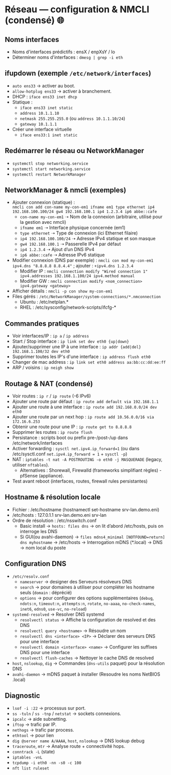 # Réseau — configuration & NMCLI (condensé) 🌐

## Noms interfaces
- Noms d'interfaces prédictifs : ensX / enpXsY / lo
- Déterminer noms d'interfaces : `dmesg | grep -i eth`

## ifupdown (exemple `/etc/network/interfaces`)
- `auto ens33` → activer au boot.  
- `allow-hotplug ens33` → activer à branchement.  
- DHCP : `iface ens33 inet dhcp`  
- Statique :  
  - `iface ens33 inet static`  
  - `address 10.1.1.10`  
  - `netmask 255.255.255.0` (ou `address 10.1.1.10/24`)  
  - `gateway 10.1.1.1`
 - Créer une interface virtuelle
	- `iface ens33:1 inet static`

## Redémarrer le réseau ou NetworkManager
- `systemctl stop networking.service`  
- `systemctl start networking.service`
- `systemctl restart NetworkManager`

## NetworkManager & nmcli (exemples)
- Ajouter connexion (statique) :  
  `nmcli con add con-name my-con-em1 ifname em1 type ethernet ip4 192.168.100.100/24 gw4 192.168.100.1 ip4 1.2.3.4 ip6 abbe::cafe` 
	- `con-name my-con-em1` ➝ Nom de la connexion (arbitraire, utilisé pour la gestion avec nmcli)
	- `ifname em1` ➝ Interface physique concernée (em1)
	- `type ethernet` ➝ Type de connexion (ici Ethernet filaire)
	- `ip4 192.168.100.100/24` ➝ Adresse IPv4 statique et son masque
	- `gw4 192.168.100.1` ➝ Passerelle IPv4 par défaut
	- `ip4 1.2.3.4` ➝ Ajout d’un DNS IPv4
	- `ip6 abbe::cafe` ➝ Adresse IPv6 statique
- Modifier connexion (DNS par exemple) : `nmcli con mod my-con-em1 ipv4.dns "8.8.8.8 8.8.4.4"` ; ajouter : `+ipv4.dns 1.2.3.4`  
	- Modifier IP : `nmcli connection modify "Wired connection 1" ipv4.addresses 192.168.1.100/24 ipv4.method manual`
	- Modifier GW : `nmcli connection modify <nom_connection> ipv4.gateway <gateway>`
- Afficher détails : `nmcli -p con show my-con-em1`  
- Files gérés : `/etc/NetworkManager/system-connections/*.nmconnection` 
	- Ubuntu : /etc/netplan.*
	- RHEL : /etc/sysconfig/network-scripts/ifcfg-*

## Commandes pratiques
- Voir interfaces/IP : `ip a` / `ip address`  
- Start / Stop interface : `ip link set dev eth0 {up|down}`
- Ajouter/supprimer une IP à une interface : `ip addr {add|del} 192.168.1.100/32 dev eth0`
- Supprimer toutes les IP's d'une interface : `ip address flush eth0`
- Changer de mac address : `ip link set eth0 address aa:bb:cc:dd:ee:ff`
- ARP / voisins : `ip neigh show`  

## Routage & NAT (condensé)
- Voir routes : `ip r` / `ip route` (-6 IPv6)
- Ajouter une route par défaut : `ip route add default via 192.168.1.1`
- Ajouter une route à une interface : `ip route add 192.168.0.0/24 dev eth0`
- Ajouter une route par un next hop : `ip route add 10.56.0.0/16 via 172.16.6.253`
- Obtenir une route pour une IP : `ip route get to 8.8.8.8`
- Supprimer les routes : `ip route flush`
- Persistance : scripts boot ou prefix pre-/post-/up dans /etc/network/interfaces
- Activer forwarding : `sysctl net.ipv4.ip_forward=1` (ou dans /etc/sysctl.conf `net.ipv4.ip_forward = 1` + `sysctl -p`)
- NAT : `iptables -t nat -A POSTROUTING -o eth0 -j MASQUERADE` (legacy, utiliser `nftables`). 
	- Alternatives : Shorewall, Firewalld (frameworks simplifiant règles) - pfSense (appliance).
- Test avant reboot (interfaces, routes, firewall rules persistantes)

## Hostname & résolution locale
- Fichier : /etc/hostname (hostnamectl set-hostname srv-lan.demo.eni)
- /etc/hosts : 127.0.1.1 srv-lan.demo.eni srv-lan
- Ordre de résolution : /etc/nsswitch.conf 
	- Basic install → `hosts: files dns` → on lit d’abord /etc/hosts, puis on interroge les DNS
	- Si GUI(ou avahi-daemon) → `files mdns4_minimal [NOTFOUND=return] dns myhostname` → /etc/hosts → Interrogation mDNS (\*.local) → DNS → nom local du poste

## Configuration DNS
- `/etc/resolv.conf` 
	- `nameserver` → designer des Serveurs résolveurs DNS
	- `search` → pour domaines à utiliser pour compléter les hostname seuls (`domain` : déprécié)
	- `options` → pour configurer des options supplémentaires (`debug`, `ndots:n`, `timeout:n`, `attempts:n`, `rotate`, `no-aaaa`, `no-check-names`, `inet6`, `edns0`, `use-vc`, `no-reload`)
- `systemd-resolved` → Resolver DNS systemd
	- `resolvectl status` → Affiche la configuration de resolved et des DNS
	- `resolvectl query <hostname>` → Résoudre un nom
	- `resolvectl dns <interface> <IP>` → Déclarer des serveurs DNS pour une interface
	- `resolvectl domain <interface> <name>` → Configurer les suffixes DNS pour une interface
	- `resolvectl flush-caches` → Nettoyer le cache DNS de resolved
- `host`, `nslookup`, `dig` → Commandes (`dns-utils` paquet) pour la résolution DNS
- `avahi-daemon` → mDNS paquet à installer (Resoudre les noms NetBIOS .local)

## Diagnostic
- `lsof -i :22` → processus sur port.  
- `ss -tuln` / `ss -tnp` / `netstat` → sockets connexions.  
- `ipcalc` → aide subnetting.
- `iftop` → trafic par IP.  
- `nethogs` → trafic par process. 
- `ethtool` → pour lien
- `dig @server name A/AAAA`, `host`, `nslookup` → DNS lookup debug
- `traceroute`, `mtr` → Analyse route + connectivité hops.
- `conntrack -L` (state)
- `iptables -vnL`
- `tcpdump -i eth0 -nn -s0 -c 100`
- `nft list ruleset`
